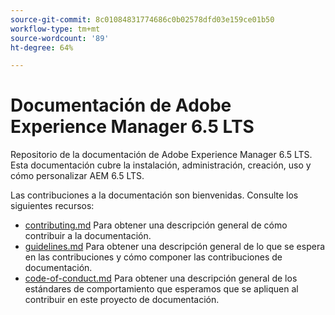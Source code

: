 ```yaml
---
source-git-commit: 8c01084831774686c0b02578dfd03e159ce01b50
workflow-type: tm+mt
source-wordcount: '89'
ht-degree: 64%

---
```

# Documentación de Adobe Experience Manager 6.5 LTS

Repositorio de la documentación de Adobe Experience Manager 6.5 LTS. Esta documentación cubre la instalación, administración, creación, uso y cómo personalizar AEM 6.5 LTS.

Las contribuciones a la documentación son bienvenidas. Consulte los siguientes recursos:

* [contributing.md](contributing.md) Para obtener una descripción general de cómo contribuir a la documentación.
* [guidelines.md](guidelines.md) Para obtener una descripción general de lo que se espera en las contribuciones y cómo componer las contribuciones de documentación.
* [code-of-conduct.md](code-of-conduct.md) Para obtener una descripción general de los estándares de comportamiento que esperamos que se apliquen al contribuir en este proyecto de documentación.
